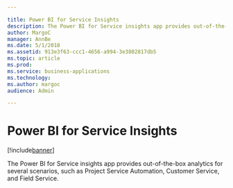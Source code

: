 ```yaml
---

title: Power BI for Service Insights
description: The Power BI for Service insights app provides out-of-the-box analytics for several scenarios, such as Project Service Automation, Customer Service, and Field Service.
author: MargoC
manager: AnnBe
ms.date: 5/1/2018
ms.assetid: 913e3f63-ccc1-4656-a994-3e3802817db5
ms.topic: article
ms.prod: 
ms.service: business-applications
ms.technology: 
ms.author: margoc
audience: Admin

---
```

#  Power BI for Service Insights




[!include[banner](../../../../includes/banner.md)]

The Power BI for Service insights app provides out-of-the-box analytics for
several scenarios, such as Project Service Automation, Customer Service, and
Field Service.
